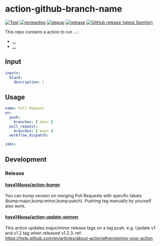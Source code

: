 # action-github-branch-name
[![Test](https://github.com/makramjandar/action-github-branch-name/workflows/Test/badge.svg)](https://github.com/microsoft/action-python/actions?query=workflow%3ATest)
[![reviewdog](https://github.com/makramjandar/action-github-branch-name/workflows/reviewdog/badge.svg)](https://github.com/microsoft/action-python/actions?query=workflow%3Areviewdog)
[![depup](https://github.com/makramjandar/action-github-branch-name/workflows/depup/badge.svg)](https://github.com/microsoft/action-python/actions?query=workflow%3Adepup)
[![release](https://github.com/makramjandar/action-github-branch-name/workflows/release/badge.svg)](https://github.com/microsoft/action-python/actions?query=workflow%3Arelease)
[![GitHub release (latest SemVer)](https://img.shields.io/github/v/release/makramjandar/action-github-branch-name?logo=github&sort=semver)](https://github.com/microsoft/action-python/releases)

This repo contains a action to run ...:
- [...](...)
- [...](...)

## Input

```yaml
inputs:
  black:
    description: |
```

## Usage

```yaml
name: Pull Request
on:
  push:
    branches: [ main ]
  pull_request:
    branches: [ main ]
  workflow_dispatch:

jobs:
```

## Development

### Release

#### [haya14busa/action-bumpr](https://github.com/haya14busa/action-bumpr)
You can bump version on merging Pull Requests with specific labels (bump:major,bump:minor,bump:patch).
Pushing tag manually by yourself also work.

#### [haya14busa/action-update-semver](https://github.com/haya14busa/action-update-semver)

This action updates major/minor release tags on a tag push. e.g. Update v1 and v1.2 tag when released v1.2.3.
ref: https://help.github.com/en/articles/about-actions#versioning-your-action
